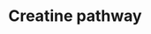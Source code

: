 ---
annotations:
- id: PW:0002360
  parent: disease pathway
  type: Pathway Ontology
  value: Fanconi syndrome pathway
- id: DOID:0050798
  parent: genetic disease
  type: Disease Ontology
  value: cerebral creatine deficiency syndrome
- id: PW:0002215
  parent: disease pathway
  type: Pathway Ontology
  value: guanidinoacetate methyltransferase deficiency pathway
- id: DOID:5723
  type: Disease Ontology
  value: optic atrophy
- id: DOID:0050800
  parent: genetic disease
  type: Disease Ontology
  value: creatine transporter deficiency
- id: PW:0000013
  parent: disease pathway
  type: Pathway Ontology
  value: disease pathway
- id: DOID:0080757
  parent: genetic disease
  type: Disease Ontology
  value: Fanconi renotubular syndrome 1
- id: DOID:0050712
  parent: genetic disease
  type: Disease Ontology
  value: AGAT deficiency
- id: PW:0000002
  parent: classic metabolic pathway
  type: Pathway Ontology
  value: classic metabolic pathway
- id: DOID:0050799
  parent: genetic disease
  type: Disease Ontology
  value: guanidinoacetate methyltransferase deficiency
- id: PW:0000404
  parent: classic metabolic pathway
  type: Pathway Ontology
  value: creatine metabolic pathway
- id: PW:0001807
  parent: disease pathway
  type: Pathway Ontology
  value: gyrate atrophy pathway
- id: DOID:1415
  type: Disease Ontology
  value: gyrate atrophy
authors:
- TimZotti
- Andra
- DeSl
- Eweitz
- Fehrhart
- Egonw
citedin: ''
communities:
- IEM
- ONTOX
- RareDiseases
description: 'In humans, creatine is synthesized in the liver, pancreas, kidney and
  brain. From arginine and glycine, guanidinoacetate and ornithine are formed. With
  S-adenosylmethionine and the help of GAMT, guanidinoacetate is converted into creatine.
  From the liver, pancreas, kidney and brain, creatine is exported to tissues such
  as skeletal muscle and brain, where it undergoes phosphorylation and serves as a
  short-term energy store. Creatine is transported to these tissues with the help
  of SLC6A8 transporter.  Once formed, phosphocreatine and creatine undergo both a
  slow spontaneous reaction to form creatinine, which is excreted from the body via
  the urinary system.   This pathway was inspired by Chapter 32 of the book of Blau
  (ISBN 3642403360 (978-3642403361) ed. 4). '
last-edited: 2025-03-19
ndex: null
organisms:
- Homo sapiens
redirect_from:
- /index.php/Pathway:WP5190
- /instance/WP5190
- /instance/WP5190_r138099
revision: r138099
schema-jsonld:
- '@context': https://schema.org/
  '@id': https://wikipathways.github.io/pathways/WP5190.html
  '@type': Dataset
  creator:
    '@type': Organization
    name: WikiPathways
  description: 'In humans, creatine is synthesized in the liver, pancreas, kidney
    and brain. From arginine and glycine, guanidinoacetate and ornithine are formed.
    With S-adenosylmethionine and the help of GAMT, guanidinoacetate is converted
    into creatine. From the liver, pancreas, kidney and brain, creatine is exported
    to tissues such as skeletal muscle and brain, where it undergoes phosphorylation
    and serves as a short-term energy store. Creatine is transported to these tissues
    with the help of SLC6A8 transporter.  Once formed, phosphocreatine and creatine
    undergo both a slow spontaneous reaction to form creatinine, which is excreted
    from the body via the urinary system.   This pathway was inspired by Chapter 32
    of the book of Blau (ISBN 3642403360 (978-3642403361) ed. 4). '
  keywords:
  - 2-oxoglutarate
  - ADP
  - ATP
  - Arginine
  - CK
  - Creatine
  - Creatinine
  - GAMT
  - GATM
  - Glutamate
  - Glutamate-5-semialdehyde
  - Glycine
  - Guanidinoacetate
  - OAT
  - Ornithine
  - Phospho-guanidinoacetate
  - Phosphocreatine
  - Proline
  - Pyrroline-5-carboxylate
  - S-Adenosylhomocysteine
  - S-adenosylmethionine
  - SLC6A8
  - Vitamin B6
  license: CC0
  name: Creatine pathway
seo: CreativeWork
title: Creatine pathway
wpid: WP5190
---